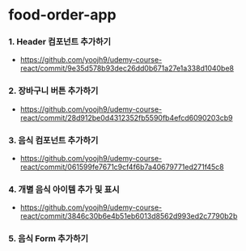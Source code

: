 # food-order-app

### 1. Header 컴포넌트 추가하기

-   https://github.com/yoojh9/udemy-course-react/commit/9e35d578b93dec26dd0b671a27e1a338d1040be8

### 2. 장바구니 버튼 추가하기

-   https://github.com/yoojh9/udemy-course-react/commit/28d912be0d4312352fb5590fb4efcd6090203cb9

### 3. 음식 컴포넌트 추가하기

-   https://github.com/yoojh9/udemy-course-react/commit/061599fe7671c9cf4f6b7a40679771ed271f45c8

### 4. 개별 음식 아이템 추가 및 표시

-   https://github.com/yoojh9/udemy-course-react/commit/3846c30b6e4b51eb6013d8562d993ed2c7790b2b

### 5. 음식 Form 추가하기
